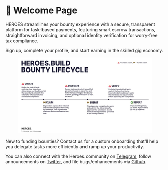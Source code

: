 # 👋 Welcome Page

HEROES streamlines your bounty experience with a secure, transparent platform for task-based payments, featuring smart escrow transactions, straightforward invoicing, and optional identity verification for worry-free tax compliance.

Sign up, complete your profile, and start earning in the skilled gig economy.&#x20;

<figure><img src=".gitbook/assets/HEROES.BUILD @ NCON&#x27;23 (1) (1).jpg" alt=""><figcaption></figcaption></figure>



New to funding bounties? Contact us for a custom onboarding that'll help you delegate tasks more efficiently and ramp up your productivity.

You can also connect with the Heroes community on [Telegram](https://t.me/heroesHQ), follow announcements on [Twitter](https://twitter.com/heroes\_build), and file bugs/enhancements via [Github](https://github.com/HeroesHQ/HEROES).
